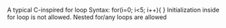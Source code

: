 A typical C-inspired for loop
Syntax: for(i=0; i<5; i++){ }
Initialization inside for loop is not allowed.
Nested for/any loops are allowed
